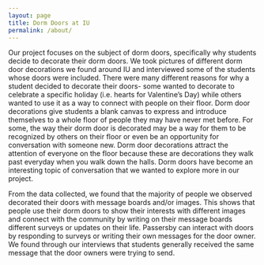 ```yaml
---
layout: page
title: Dorm Doors at IU
permalink: /about/
---
```


Our project focuses on the subject of dorm doors, specifically why students decide to decorate their dorm doors. We took pictures of different dorm door decorations we found around IU and interviewed some of the students whose doors were included. There were many different reasons for why a student decided to decorate their doors- some wanted to decorate to celebrate a specific holiday (i.e. hearts for Valentine’s Day) while others wanted to use it as a way to connect with people on their floor. Dorm door decorations give students a blank canvas to express and introduce themselves to a whole floor of people they may have never met before. For some, the way their dorm door is decorated may be a way for them to be recognized by others on their floor or even be an opportunity for conversation with someone new. Dorm door decorations attract the attention of everyone on the floor because these are decorations they walk past everyday when you walk down the halls.  Dorm doors have become an interesting topic of conversation that we wanted to explore more in our project. 

From the data collected, we found that the majority of people we observed decorated their doors with message boards and/or images. This shows that people use their dorm doors to show their interests with different images and connect with the community by writing on their message boards different surveys or updates on their life. Passersby can interact with doors by responding to surveys or writing their own messages for the door owner. We found through our interviews that students generally received the same message that the door owners were trying to send. 

